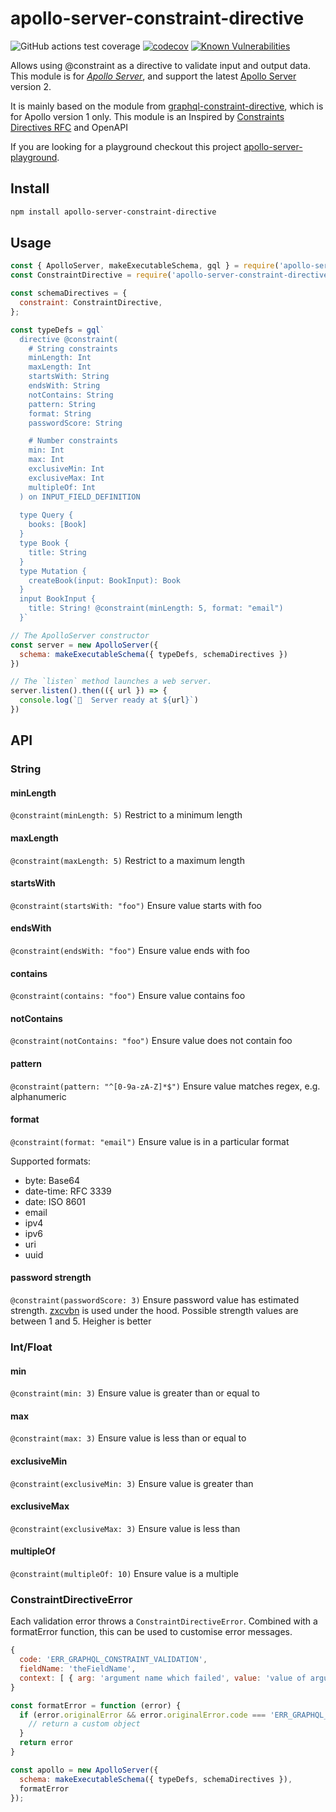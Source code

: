 # apollo-server-constraint-directive

![GitHub actions test coverage](https://github.com/alexanderVu/apollo-server-constraint-directive/workflows/Test%20Coverage/badge.svg)
[![codecov](https://codecov.io/gh/alexanderVu/apollo-server-constraint-directive/branch/master/graph/badge.svg)](https://codecov.io/gh/alexanderVu/apollo-server-constraint-directive)
[![Known Vulnerabilities](https://snyk.io/test/github/alexanderVu/apollo-server-constraint-directive/badge.svg?targetFile=package.json)](https://snyk.io/test/github/alexanderVu/apollo-server-constraint-directive?targetFile=package.json)

Allows using @constraint as a directive to validate input and output data. This module is for [*Apollo Server*](https://www.apollographql.com/docs/apollo-server/getting-started/), and support the latest [Apollo Server](https://www.apollographql.com/) version 2.

It is mainly based on the module from [graphql-constraint-directive](https://github.com/confuser/graphql-constraint-directive), which is for Apollo version 1 only.
This module is an Inspired by [Constraints Directives RFC](https://github.com/APIs-guru/graphql-constraints-spec) and OpenAPI

If you are looking for a playground checkout this project [apollo-server-playground](https://github.com/alexanderVu/apollo-server-playground).

## Install

```bash
npm install apollo-server-constraint-directive
```

## Usage

```js
const { ApolloServer, makeExecutableSchema, gql } = require('apollo-server')
const ConstraintDirective = require('apollo-server-constraint-directive')

const schemaDirectives = {
  constraint: ConstraintDirective,
};

const typeDefs = gql`
  directive @constraint(
    # String constraints
    minLength: Int
    maxLength: Int
    startsWith: String
    endsWith: String
    notContains: String
    pattern: String
    format: String
    passwordScore: String

    # Number constraints
    min: Int
    max: Int
    exclusiveMin: Int
    exclusiveMax: Int
    multipleOf: Int
  ) on INPUT_FIELD_DEFINITION
  
  type Query {
    books: [Book]
  }
  type Book {
    title: String
  }
  type Mutation {
    createBook(input: BookInput): Book
  }
  input BookInput {
    title: String! @constraint(minLength: 5, format: "email")
  }`

// The ApolloServer constructor
const server = new ApolloServer({
  schema: makeExecutableSchema({ typeDefs, schemaDirectives })
})

// The `listen` method launches a web server.
server.listen().then(({ url }) => {
  console.log(`🚀  Server ready at ${url}`)
})
```

## API

### String

#### minLength

```@constraint(minLength: 5)```
Restrict to a minimum length

#### maxLength

```@constraint(maxLength: 5)```
Restrict to a maximum length

#### startsWith

```@constraint(startsWith: "foo")```
Ensure value starts with foo

#### endsWith

```@constraint(endsWith: "foo")```
Ensure value ends with foo

#### contains

```@constraint(contains: "foo")```
Ensure value contains foo

#### notContains

```@constraint(notContains: "foo")```
Ensure value does not contain foo

#### pattern

```@constraint(pattern: "^[0-9a-zA-Z]*$")```
Ensure value matches regex, e.g. alphanumeric

#### format

```@constraint(format: "email")```
Ensure value is in a particular format

Supported formats:

- byte: Base64
- date-time: RFC 3339
- date: ISO 8601
- email
- ipv4
- ipv6
- uri
- uuid

#### password strength

```@constraint(passwordScore: 3)```
Ensure password value has estimated strength. [zxcvbn](https://github.com/dropbox/zxcvbn) is used under the hood. Possible strength values are between 1 and 5. Heigher is better

### Int/Float

#### min

```@constraint(min: 3)```
Ensure value is greater than or equal to

#### max

```@constraint(max: 3)```
Ensure value is less than or equal to

#### exclusiveMin

```@constraint(exclusiveMin: 3)```
Ensure value is greater than

#### exclusiveMax

```@constraint(exclusiveMax: 3)```
Ensure value is less than

#### multipleOf

```@constraint(multipleOf: 10)```
Ensure value is a multiple

### ConstraintDirectiveError

Each validation error throws a `ConstraintDirectiveError`. Combined with a formatError function, this can be used to customise error messages.

```js
{
  code: 'ERR_GRAPHQL_CONSTRAINT_VALIDATION',
  fieldName: 'theFieldName',
  context: [ { arg: 'argument name which failed', value: 'value of argument' } ]
}
```

```js
const formatError = function (error) {
  if (error.originalError && error.originalError.code === 'ERR_GRAPHQL_CONSTRAINT_VALIDATION') {
    // return a custom object
  }
  return error
}

const apollo = new ApolloServer({
  schema: makeExecutableSchema({ typeDefs, schemaDirectives }),
  formatError
});

```

